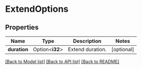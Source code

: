 # ExtendOptions

## Properties

Name | Type | Description | Notes
------------ | ------------- | ------------- | -------------
**duration** | Option<**i32**> | Extend duration. | [optional]

[[Back to Model list]](../README.md#documentation-for-models) [[Back to API list]](../README.md#documentation-for-api-endpoints) [[Back to README]](../README.md)


